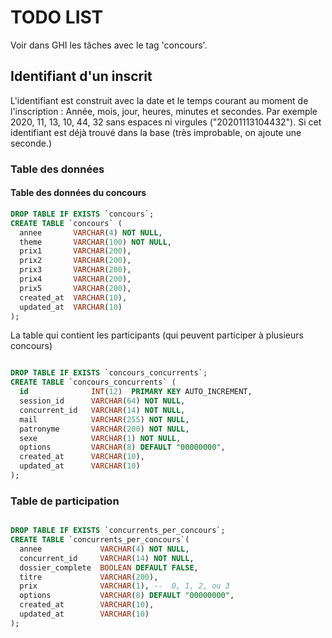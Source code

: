 # TODO LIST

Voir dans GHI les tâches avec le tag 'concours'.

## Identifiant d'un inscrit

L'identifiant est construit avec la date et le temps courant au moment de l'inscription : Année, mois, jour, heures, minutes et secondes. Par exemple 2020, 11, 13, 10, 44, 32 sans espaces ni virgules ("20201113104432"). Si cet identifiant est déjà trouvé dans la base (très improbable, on ajoute une seconde.)

### Table des données

#### Table des données du concours

~~~SQL
DROP TABLE IF EXISTS `concours`;
CREATE TABLE `concours` (
  annee       VARCHAR(4) NOT NULL,
  theme       VARCHAR(100) NOT NULL,
  prix1       VARCHAR(200),
  prix2       VARCHAR(200),
  prix3       VARCHAR(200),
  prix4       VARCHAR(200),
  prix5       VARCHAR(200),
  created_at  VARCHAR(10),
  updated_at  VARCHAR(10)
);
~~~

La table qui contient les participants (qui peuvent participer à plusieurs
concours)

~~~SQL

DROP TABLE IF EXISTS `concours_concurrents`;
CREATE TABLE `concours_concurrents` (
  id              INT(12)  PRIMARY KEY AUTO_INCREMENT,
  session_id      VARCHAR(64) NOT NULL,
  concurrent_id   VARCHAR(14) NOT NULL,
  mail            VARCHAR(255) NOT NULL,
  patronyme       VARCHAR(200) NOT NULL,
  sexe            VARCHAR(1) NOT NULL,
  options         VARCHAR(8) DEFAULT "00000000",
  created_at      VARCHAR(10),
  updated_at      VARCHAR(10)
);

~~~

### Table de participation

~~~SQL

DROP TABLE IF EXISTS `concurrents_per_concours`;
CREATE TABLE `concurrents_per_concours`(
  annee             VARCHAR(4) NOT NULL,
  concurrent_id     VARCHAR(14) NOT NULL,
  dossier_complete  BOOLEAN DEFAULT FALSE,
  titre             VARCHAR(200),
  prix              VARCHAR(1), --  0, 1, 2, ou 3
  options           VARCHAR(8) DEFAULT "00000000",
  created_at        VARCHAR(10),
  updated_at        VARCHAR(10)
);

~~~
